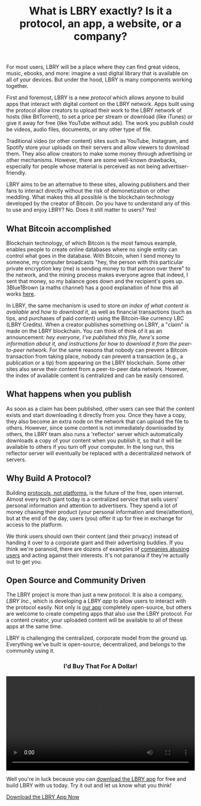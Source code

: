 ﻿---
title: What is LBRY exactly? Is it a protocol, an app, a website, or a company?
category: LBRY 101
order: 1
---

For most users, LBRY will be a place where they can find great videos, music, ebooks, and more: imagine a vast digital library that is available on all of your devices. But under the hood, LBRY is many components working together.

First and foremost, LBRY is a new *protocol* which allows anyone to build apps that interact with digital content on the LBRY network. Apps built using the protocol allow creators to upload their work to the LBRY network of hosts (like BitTorrent), to set a price per stream or download (like iTunes) or give it away for free (like YouTube without ads). The work you publish could be videos, audio files, documents, or any other type of file.

Traditional video (or other content) sites such as YouTube, Instagram, and Spotify store your uploads on their servers and allow viewers to download them. They also allow creators to make some money through advertising or other mechanisms. However, there are some well-known drawbacks, especially for people whose material is perceived as not being advertiser-friendly.

LBRY aims to be an alternative to these sites, allowing publishers and their fans to interact directly
without the risk of demonetization or other meddling.
What makes this all possible is the blockchain technology developed by the creator of Bitcoin.
Do you have to understand any of this to use and enjoy LBRY? No. Does it still matter to users? Yes!


## What Bitcoin accomplished

Blockchain technology, of which Bitcoin is the most famous example, enables people to create online databases where no single entity can control what goes in the database. With Bitcoin, when I send money to someone, my computer broadcasts "hey, the person with this particular private encryption key (me) is sending money to that person over there" to the network, and the mining process makes everyone agree that indeed, I sent that money, so my balance goes down and the recipient's goes up. 3Blue1Brown (a maths channel) has a good explanation of how this
all works [here](https://beta.lbry.tv/@3Blue1Brown:b/ever-wonder-how-bitcoin-and-other:1).

In LBRY, the same mechanism is used to store *an index of what content is available* and
*how to download it*, as well as financial transactions (such as tips, and purchases of paid content)
using the Bitcoin-like currency LBC (LBRY Credits). When a creator publishes something on LBRY,
a "claim" is made on the LBRY blockchain. You can think of think of it as an announcement: *hey everyone,
I've published this file, here's some information about it, and instructions for how to download it
from the peer-to-peer network*. For the same reasons that nobody can prevent a Bitcoin transaction
from taking place, nobody can prevent a transaction (e.g., a publication or a tip)
from appearing on the LBRY blockchain.
Some other sites also serve their content from a peer-to-peer data network. However,
the index of available content is centralized and can be easily censored.

## What happens when you publish

As soon as a claim has been published, other users can see that the content exists and start downloading
it directly from you. Once they have a copy, they also become an extra node on the network that can
upload the file to others.
However, since some content is not immediately downloaded by others,
the LBRY team also runs a 'reflector' server which automatically downloads a copy of your content
when you publish it, so that it will be available to others if you turn off your computer.
In the long run, this reflector server will eventually be replaced with a decentralized network of servers.

## Why Build A Protocol?
Building [protocols, not platforms](/news/blockchain-is-love-blockchain-is-life), is the future of the free, open internet. Almost every tech giant today is a centralized service that sells users' personal information and attention to advertisers. They spend a lot of money chasing their product (your personal information and time/attention), but at the end of the day, users (you) offer it up for free in exchange for access to the platform.

We think users should own their content (and their privacy) instead of handing it over to a corporate giant and their advertising buddies. If you think we're paranoid, there are dozens of examples of [companies abusing users](/news/why-do-tech-giants-abuse-their-users) and acting against their interests. It's not paranoia if they're actually out to get you.

## Open Source and Community Driven
The LBRY project is more than just a new protocol. It is also a company, *LBRY Inc.*, which is developing a *LBRY app* to allow users to interact with the protocol easily. Not only is [our app](/get?auto=1) completely open-source, but others are welcome to create competing apps that also use the LBRY protocol. For a content creator, your uploaded content will be available to all of these apps at the same time.

LBRY is challenging the centralized, corporate model from the ground up. Everything we've built is open-source, decentralized, and belongs to the community using it.

<h3 style="text-align: center;" markdown="1">I'd Buy That For A Dollar!</h3>
<video width="100%" controls src="https://spee.ch/c/Id-Buy-That-for-a-Dollar.mp4"/></video>

Well you're in luck because you can [download the LBRY app](/get?auto=1) for free and build LBRY with us today. Try it out and let us know what you think!

[Download the LBRY App Now](/get?auto=1)
